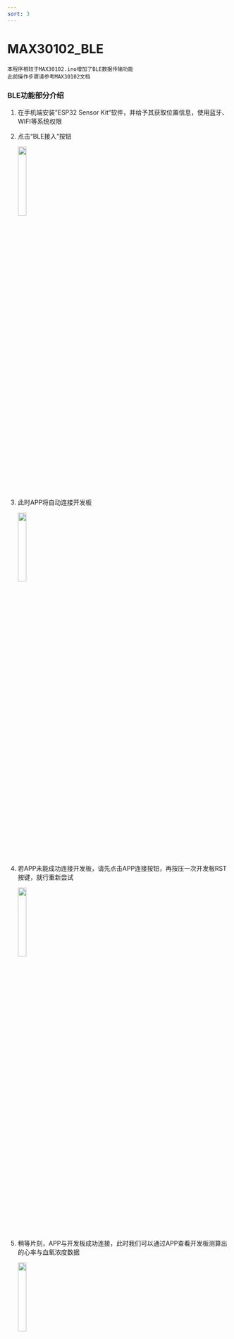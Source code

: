 ```yaml
---
sort: 3
---
```


# MAX30102_BLE

```
本程序相较于MAX30102.ino增加了BLE数据传输功能
此前操作步骤请参考MAX30102文档
```

<!-- more -->

### BLE功能部分介绍

1. 在手机端安装”ESP32 Sensor Kit“软件，并给予其获取位置信息，使用蓝牙、WIFI等系统权限

4. 点击“BLE接入”按钮

   <img decoding="async" src="https://addison-cq.github.io/ESP32SensorKit/images/Screenshot_20221111_123302_com.example.esp32sensorkit_f.jpg" width="20%">

5. 此时APP将自动连接开发板

   <img decoding="async" src="https://addison-cq.github.io/ESP32SensorKit/images/Screenshot_20221208_171005_com.example.esp32senso.jpg" width="20%">
   
6. 若APP未能成功连接开发板，请先点击APP连接按钮，再按压一次开发板RST按键，就行重新尝试

   <img decoding="async" src="https://addison-cq.github.io/ESP32SensorKit/images/Screenshot_20221208_172530_com.example.esp32senso.jpg" width="20%">
   
6. 稍等片刻，APP与开发板成功连接，此时我们可以通过APP查看开发板测算出的心率与血氧浓度数据

   <img decoding="async" src="https://addison-cq.github.io/ESP32SensorKit/images/Screenshot_20221208_174837_com.example.esp32senso.jpg" width="20%">
